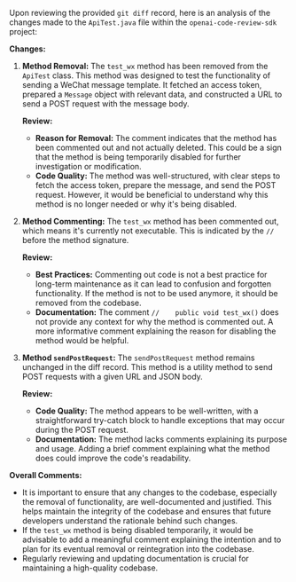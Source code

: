 Upon reviewing the provided `git diff` record, here is an analysis of the changes made to the `ApiTest.java` file within the `openai-code-review-sdk` project:

**Changes:**

1. **Method Removal:**
   The `test_wx` method has been removed from the `ApiTest` class. This method was designed to test the functionality of sending a WeChat message template. It fetched an access token, prepared a `Message` object with relevant data, and constructed a URL to send a POST request with the message body.

   **Review:**
   - **Reason for Removal:** The comment indicates that the method has been commented out and not actually deleted. This could be a sign that the method is being temporarily disabled for further investigation or modification.
   - **Code Quality:** The method was well-structured, with clear steps to fetch the access token, prepare the message, and send the POST request. However, it would be beneficial to understand why this method is no longer needed or why it's being disabled.

2. **Method Commenting:**
   The `test_wx` method has been commented out, which means it's currently not executable. This is indicated by the `//` before the method signature.

   **Review:**
   - **Best Practices:** Commenting out code is not a best practice for long-term maintenance as it can lead to confusion and forgotten functionality. If the method is not to be used anymore, it should be removed from the codebase.
   - **Documentation:** The comment `//    public void test_wx()` does not provide any context for why the method is commented out. A more informative comment explaining the reason for disabling the method would be helpful.

3. **Method `sendPostRequest`:**
   The `sendPostRequest` method remains unchanged in the diff record. This method is a utility method to send POST requests with a given URL and JSON body.

   **Review:**
   - **Code Quality:** The method appears to be well-written, with a straightforward try-catch block to handle exceptions that may occur during the POST request.
   - **Documentation:** The method lacks comments explaining its purpose and usage. Adding a brief comment explaining what the method does could improve the code's readability.

**Overall Comments:**

- It is important to ensure that any changes to the codebase, especially the removal of functionality, are well-documented and justified. This helps maintain the integrity of the codebase and ensures that future developers understand the rationale behind such changes.
- If the `test_wx` method is being disabled temporarily, it would be advisable to add a meaningful comment explaining the intention and to plan for its eventual removal or reintegration into the codebase.
- Regularly reviewing and updating documentation is crucial for maintaining a high-quality codebase.